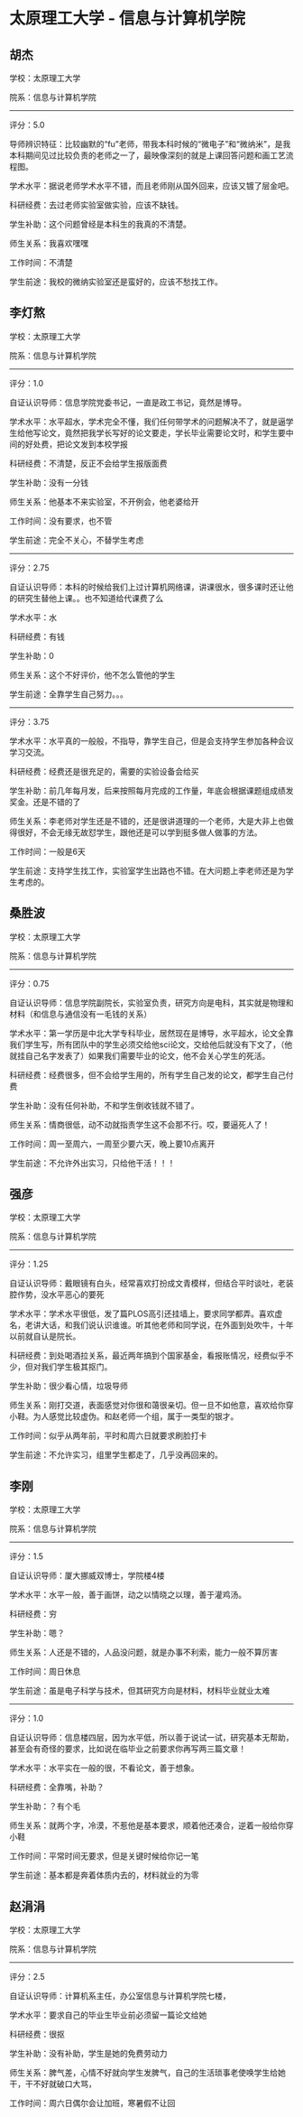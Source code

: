 # 太原理工大学 - 信息与计算机学院

## 胡杰

学校：太原理工大学

院系：信息与计算机学院

* * *

评分：5.0

导师辨识特征：比较幽默的“fu”老师，带我本科时候的“微电子”和“微纳米”，是我本科期间见过比较负责的老师之一了，最映像深刻的就是上课回答问题和画工艺流程图。

学术水平：据说老师学术水平不错，而且老师刚从国外回来，应该又镀了层金吧。

科研经费：去过老师实验室做实验，应该不缺钱。

学生补助：这个问题曾经是本科生的我真的不清楚。

师生关系：我喜欢嘿嘿

工作时间：不清楚

学生前途：我校的微纳实验室还是蛮好的，应该不愁找工作。

## 李灯熬

学校：太原理工大学

院系：信息与计算机学院

* * *

评分：1.0

自证认识导师：信息学院党委书记，一直是政工书记，竟然是博导。

学术水平：水平超水，学术完全不懂，我们任何带学术的问题解决不了，就是逼学生给他写论文，竟然把我学长写好的论文要走，学长毕业需要论文时，和学生要中间的好处费，把论文发到本校学报

科研经费：不清楚，反正不会给学生报版面费

学生补助：没有一分钱

师生关系：他基本不来实验室，不开例会，他老婆给开

工作时间：没有要求，也不管

学生前途：完全不关心，不替学生考虑

* * *

评分：2.75

自证认识导师：本科的时候给我们上过计算机网络课，讲课很水，很多课时还让他的研究生替他上课。。也不知道给代课费了么

学术水平：水

科研经费：有钱

学生补助：0

师生关系：这个不好评价，他不怎么管他的学生

学生前途：全靠学生自己努力。。。

* * *

评分：3.75

学术水平：水平真的一般般，不指导，靠学生自己，但是会支持学生参加各种会议学习交流。

科研经费：经费还是很充足的，需要的实验设备会给买

学生补助：前几年每月发，后来按照每月完成的工作量，年底会根据课题组成绩发奖金。还是不错的了

师生关系：李老师对学生还是不错的，还是很讲道理的一个老师，大是大非上也做得很好，不会无缘无故怼学生，跟他还是可以学到挺多做人做事的方法。

工作时间：一般是6天

学生前途：支持学生找工作，实验室学生出路也不错。在大问题上李老师还是为学生考虑的。

## 桑胜波

学校：太原理工大学

院系：信息与计算机学院

* * *

评分：0.75

自证认识导师：信息学院副院长，实验室负责，研究方向是电科，其实就是物理和材料（和信息与通信没有一毛钱的关系）

学术水平：第一学历是中北大学专科毕业，居然现在是博导，水平超水，论文全靠我们学生写，所有团队中的学生必须交给他sci论文，交给他后就没有下文了，（他就挂自己名字发表了）如果我们需要毕业的论文，他不会关心学生的死活。

科研经费：经费很多，但不会给学生用的，所有学生自己发的论文，都学生自己付费

学生补助：没有任何补助，不和学生倒收钱就不错了。

师生关系：情商很低，动不动就指责学生这不会那不行。哎，要逼死人了！

工作时间：周一至周六，一周至少要六天，晚上要10点离开

学生前途：不允许外出实习，只给他干活！！！

## 强彦

学校：太原理工大学

院系：信息与计算机学院

* * *

评分：1.25

自证认识导师：戴眼镜有白头，经常喜欢打扮成文青模样，但结合平时谈吐，老装腔作势，没水平恶心的要死

学术水平：学术水平很低，发了篇PLOS高引还挂墙上，要求同学都弄。喜欢虚名，老讲大话，和我们说认识谁谁。听其他老师和同学说，在外面到处吹牛，十年以前就自认是院长。

科研经费：到处喝酒拉关系，最近两年搞到个国家基金，看报账情况，经费似乎不少，但对我们学生极其抠门。

学生补助：很少看心情，垃圾导师

师生关系：刚打交道，表面感觉对你很和蔼很亲切。但一旦不如他意，喜欢给你穿小鞋。为人感觉比较虚伪。和赵老师一个组，属于一类型的银才。

工作时间：似乎从两年前，平时和周六日就要求刷脸打卡

学生前途：不允许实习，组里学生都走了，几乎没再回来的。

## 李刚

学校：太原理工大学

院系：信息与计算机学院

* * *

评分：1.5

自证认识导师：厦大挪威双博士，学院楼4楼

学术水平：水平一般，善于画饼，动之以情晓之以理，善于灌鸡汤。

科研经费：穷

学生补助：嗯？

师生关系：人还是不错的，人品没问题，就是办事不利索，能力一般不算厉害

工作时间：周日休息

学生前途：虽是电子科学与技术，但其研究方向是材料，材料毕业就业太难

* * *

评分：1.0

自证认识导师：信息楼四层，因为水平低，所以善于说试一试，研究基本无帮助，甚至会有奇怪的要求，比如说在临毕业之前要求你再写两三篇文章！

学术水平：水平实在一般的很，不看论文，善于想象。

科研经费：全靠嘴，补助？

学生补助：？有个毛

师生关系：就两个字，冷漠，不惹他是基本要求，顺着他还凑合，逆着一般给你穿小鞋

工作时间：平常时间无要求，但是关键时候给你记一笔

学生前途：基本都是奔着体质内去的，材料就业的为零

## 赵涓涓

学校：太原理工大学

院系：信息与计算机学院

* * *

评分：2.5

自证认识导师：计算机系主任，办公室信息与计算机学院七楼，

学术水平：要求自己的毕业生毕业前必须留一篇论文给她

科研经费：很抠

学生补助：没有补助，学生是她的免费劳动力

师生关系：脾气差，心情不好就向学生发脾气，自己的生活琐事老使唤学生给她干，干不好就破口大骂，

工作时间：周六日偶尔会让加班，寒暑假不让回